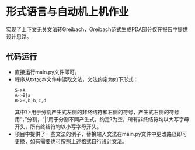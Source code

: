 

# 形式语言与自动机上机作业

实现了上下文无关文法转Greibach，Greibach范式生成PDA部分仅在报告中提供设计思路。

 
## 代码运行
 - 直接运行main.py文件即可。
 - 程序从txt文本文件中读取文法，文法约定为如下形式：
    ```
    S->A
    A->B|a
    B->B,b|b,c,d
    ```
    其中?>用于分割产生式左侧的非终结符和右侧的符号，产生式右侧的符号用“，”分割，“|”用于分割不同产生式。约定?为空，所有非终结符均以大写字母开头，所有终结符均以小写字母开头。
 - 项目中提供了一些文法的例子，替换输入文法在main.py文件中更改路径即可更换，如有需要也可按照上述格式自行设计文法。
